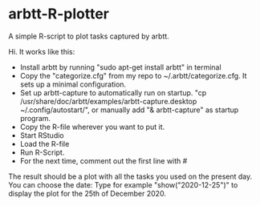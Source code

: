 # arbtt-R-plotter
A simple R-script to plot tasks captured by arbtt.

Hi. It works like this:

- Install arbtt by running "sudo apt-get install arbtt" in terminal
- Copy the "categorize.cfg" from my repo to ~/.arbtt/categorize.cfg. It sets up a minimal configuration. 
- Set up arbtt-capture to automatically run on startup. "cp /usr/share/doc/arbtt/examples/arbtt-capture.desktop ~/.config/autostart/", or manually add "& arbtt-capture" as startup program.
- Copy the R-file wherever you want to put it. 
- Start RStudio
- Load the R-file
- Run R-Script. 
- For the next time, comment out the first line with #

The result should be a plot with all the tasks you used on the present day. You can choose the date: Type for example "show("2020-12-25")" to display the plot for the 25th of December 2020.
